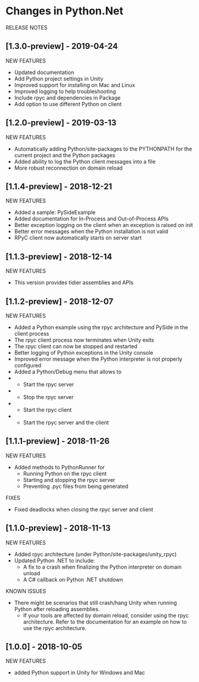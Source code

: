 # Changes in Python.Net

RELEASE NOTES
## [1.3.0-preview] - 2019-04-24

NEW FEATURES
* Updated documentation
* Add Python project settings in Unity
* Improved support for installing on Mac and Linux
* Improved logging to help troubleshooting
* Include rpyc and dependencies in Package
* Add option to use different Python on client

## [1.2.0-preview] - 2019-03-13

NEW FEATURES
* Automatically adding Python/site-packages to the PYTHONPATH for the current project and the Python packages
* Added ability to log the Python client messages into a file
* More robust reconnection on domain reload

## [1.1.4-preview] - 2018-12-21

NEW FEATURES
* Added a sample: PySideExample
* Added documentation for In-Process and Out-of-Process APIs
* Better exception logging on the client when an exception is raised on init
* Better error messages when the Python installation is not valid
* RPyC client now automatically starts on server start

## [1.1.3-preview] - 2018-12-14

NEW FEATURES
- This version provides tidier assemblies and APIs

## [1.1.2-preview] - 2018-12-07
NEW FEATURES
- Added a Python example using the rpyc architecture and PySide in the client process
- The rpyc client process now terminates when Unity exits
- The rpyc client can now be stopped and restarted
- Better logging of Python exceptions in the Unity console
- Improved error message when the Python interpreter is not properly configured
- Added a Python/Debug menu that allows to
- - Start the rpyc server
- - Stop the rpyc server
- - Start the rpyc client
- - Start the rpyc server and the client

## [1.1.1-preview] - 2018-11-26

NEW FEATURES
- Added methods to PythonRunner for 
  - Running Python on the rpyc client
  - Starting and stopping the rpyc server
  - Preventing .pyc files from being generated

FIXES
- Fixed deadlocks when closing the rpyc server and client

## [1.1.0-preview] - 2018-11-13

NEW FEATURES
- Added rpyc architecture (under Python/site-packages/unity_rpyc)
- Updated Python .NET to include:
  - A fix to a crash when finalizing the Python interpreter on domain unload
  - A C# callback on Python .NET shutdown

KNOWN ISSUES
- There might be scenarios that still crash/hang Unity when running Python after reloading assemblies. 
  - If your tools are affected by domain reload, consider using the rpyc architecture. Refer to the documentation for an example on how to use the rpyc architecture.

## [1.0.0] - 2018-10-05

NEW FEATURES
- added Python support in Unity for Windows and Mac
